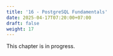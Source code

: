 ```yaml
---
title: '16 - PostgreSQL Fundamentals'
date: 2025-04-17T07:20:00+07:00
draft: false
weight: 17
---
```


This chapter is in progress.
